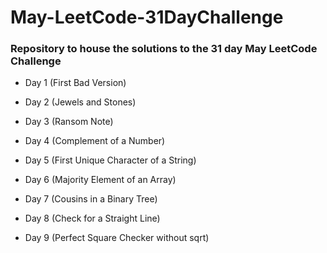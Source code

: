 # May-LeetCode-31DayChallenge

### Repository to house the solutions to the 31 day May LeetCode Challenge


- Day 1 (First Bad Version)

- Day 2 (Jewels and Stones)

- Day 3 (Ransom Note) 

- Day 4 (Complement of a Number)

- Day 5 (First Unique Character of a String)

- Day 6 (Majority Element of an Array)

- Day 7 (Cousins in a Binary Tree)

- Day 8 (Check for a Straight Line)

- Day 9 (Perfect Square Checker without sqrt)
